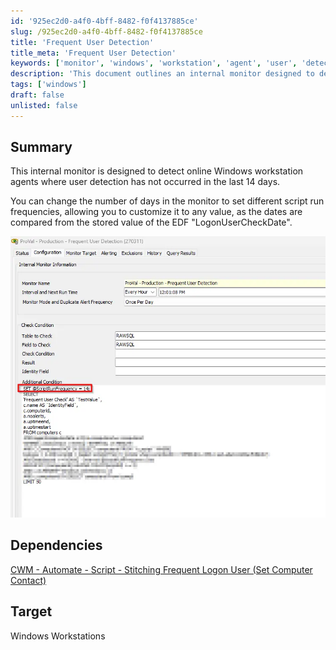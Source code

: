 ```yaml
---
id: '925ec2d0-a4f0-4bff-8482-f0f4137885ce'
slug: /925ec2d0-a4f0-4bff-8482-f0f4137885ce
title: 'Frequent User Detection'
title_meta: 'Frequent User Detection'
keywords: ['monitor', 'windows', 'workstation', 'agent', 'user', 'detection']
description: 'This document outlines an internal monitor designed to detect online Windows workstation agents where user detection has not occurred in the last 14 days. It allows customization of the detection frequency based on the stored value of the EDF "LogonUserCheckDate".'
tags: ['windows']
draft: false
unlisted: false
---
```


## Summary

This internal monitor is designed to detect online Windows workstation agents where user detection has not occurred in the last 14 days.

You can change the number of days in the monitor to set different script run frequencies, allowing you to customize it to any value, as the dates are compared from the stored value of the EDF "LogonUserCheckDate".

![Image](../../../static/img/docs/925ec2d0-a4f0-4bff-8482-f0f4137885ce/image_1.webp)

## Dependencies

[CWM - Automate - Script - Stitching Frequent Logon User (Set Computer Contact)](/docs/bef87782-0d9d-40f0-96c5-d30b589b57b4)

## Target

Windows Workstations
